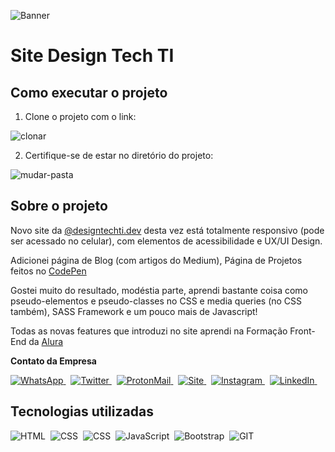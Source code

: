 ![Banner](Portfólio.gif)

# Site Design Tech TI

## Como executar o projeto

1. Clone o projeto com o link:

 ![clonar](midias/clonar-repositorio.png)

2. Certifique-se de estar no diretório do projeto:

 ![mudar-pasta](midias/mudar-pasta.png)

## Sobre o projeto

Novo site da [@designtechti.dev](https://beacons.ai/designtechti.dev) desta vez está totalmente responsivo (pode ser acessado no celular), com elementos de acessibilidade e UX/UI Design.

Adicionei página de Blog (com artigos do Medium), Página de Projetos feitos no [CodePen](https://codepen.io)

Gostei muito do resultado, modéstia parte, aprendi bastante coisa como pseudo-elementos e pseudo-classes no CSS e media queries (no CSS também), SASS Framework e um pouco mais de Javascript!

Todas as novas features que introduzi no site aprendi na Formação Front- End da [Alura](https://alura.com.br)

**Contato da Empresa**

[![WhatsApp](https://img.shields.io/badge/WhatsApp-25D366?style=for-the-badge&logo=whatsapp&logoColor=white)
](https://wa.me/message/VY2FEKEHXRIGC1)&nbsp;
[![Twitter](https://img.shields.io/badge/Twitter-0077B5?style=for-the-badge&logo=twitter&logoColor=white)
](https://wa.me/message/VY2FEKEHXRIGC1)&nbsp;
[![ProtonMail](https://img.shields.io/badge/ProtonMail-8B89CC?style=for-the-badge&logo=PROTONMAIL&logoColor=white)
](mailto:designtechti.dev@protonmail.com)&nbsp;
[![Site](https://img.shields.io/badge/website-000?style=for-the-badge&logo=About.me&logoColor=white)
](https://beacons.ai/designtechti.dev)&nbsp;
[![Instagram](https://img.shields.io/badge/Instagram-E4405F?style=for-the-badge&logo=instagram&logoColor=white)
](https://instagram.com/designtechti.dev)&nbsp;
[![LinkedIn](https://img.shields.io/badge/LinkedIn-0077B5?style=for-the-badge&logo=linkedin&logoColor=white)
](https://linkedin.com/in/designtechtidev)&nbsp;
## Tecnologias utilizadas

![HTML](https://img.shields.io/badge/-HTML-121011?style=for-the-badge&logo=html5)&nbsp;
![CSS](https://img.shields.io/badge/-CSS-121011?style=for-the-badge&logo=CSS3&logoColor=1572B6)&nbsp;
![CSS](https://img.shields.io/badge/-Sass-CC6699?style=for-the-badge&logo=sass&logoColor=white)&nbsp;
![JavaScript](https://img.shields.io/badge/-JavaScript-121011?style=for-the-badge&logo=javascript)&nbsp;
![Bootstrap](https://img.shields.io/badge/-Bootstrap-121011?style=for-the-badge&logo=bootstrap)&nbsp;
![GIT](https://img.shields.io/badge/-GIT-121011?style=for-the-badge&logo=git)&nbsp;
